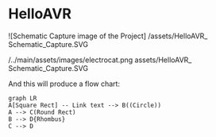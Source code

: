 # HelloAVR
 ![Schematic Capture image of the Project]
 /assets/HelloAVR_ Schematic_Capture.SVG
 
 /../main/assets/images/electrocat.png
assets/HelloAVR_ Schematic_Capture.SVG



And this will produce a flow chart:

```mermaid
graph LR
A[Square Rect] -- Link text --> B((Circle))
A --> C(Round Rect)
B --> D{Rhombus}
C --> D
```

































































